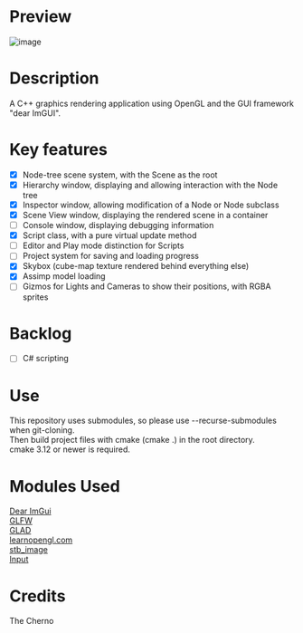 # Preview
![image](https://github.com/user-attachments/assets/abf166eb-b493-4e20-9b9b-3dea4e6647ad)

# Description
A C++ graphics rendering application using OpenGL and the GUI framework "dear ImGUI".

# Key features
- [x] Node-tree scene system, with the Scene as the root  
- [x] Hierarchy window, displaying and allowing interaction with the Node tree  
- [x] Inspector window, allowing modification of a Node or Node subclass  
- [x] Scene View window, displaying the rendered scene in a container  
- [ ] Console window, displaying debugging information  
- [x] Script class, with a pure virtual update method  
- [ ] Editor and Play mode distinction for Scripts
- [ ] Project system for saving and loading progress  
- [x] Skybox (cube-map texture rendered behind everything else)  
- [x] Assimp model loading  
- [ ] Gizmos for Lights and Cameras to show their positions, with RGBA sprites  

# Backlog
- [ ] C# scripting  

# Use
This repository uses submodules, so please use --recurse-submodules when git-cloning.  
Then build project files with cmake (cmake .) in the root directory.  
cmake 3.12 or newer is required.  

# Modules Used
[Dear ImGui](https://github.com/ocornut/imgui)  
[GLFW](https://github.com/glfw/glfw)  
[GLAD](https://github.com/Dav1dde/glad)  
[learnopengl.com](https://learnopengl.com/)  
[stb_image](https://github.com/nothings/stb/blob/master/stb_image.h)  
[Input](https://stackoverflow.com/questions/55573238/how-do-i-do-a-proper-input-class-in-glfw-for-a-game-engine)  

# Credits
The Cherno
